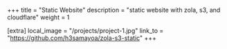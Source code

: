 +++
title = "Static Website"
description = "static website with zola, s3, and cloudflare"
weight = 1

[extra]
local_image = "/projects/project-1.jpg"
link_to = "https://github.com/h3samayoa/zola-s3-static"
+++

